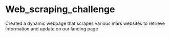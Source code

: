 # Web_scraping_challenge

Created a dynamic webpage that scrapes various mars websites to retrieve information and update on our landing page
